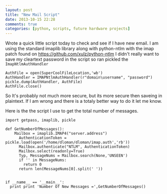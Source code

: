 ```yaml
---
layout: post
title: "New Mail Script"
date: 2013-10-15 22:28
comments: true
categories: [python, scripts, future hardware projects]
---
```

Wrote a quick little script today to check and see if I have new email.
I am using the standard imaplib library along with python-ntlm with the imap patch found on https://github.com/xulz/python-ntlm
I didn't really want to save my cleartext password in the script so ran pickled the ```ImapNtlmAuthHandler```

```
AuthFile = open(SuperCoolFileLocation,'wb')
AuthHandler = IMAPNtlmAuthHandler(r"domain\username", "password")
pickle.dump(AuthHandler, AuthFile)
AuthFile.close()
```

So It's probably not much more secure, but its more secure then saveing in plaintext. If I am wrong and there is a totaly better way to do it let me know.
<!-- more -->
Here is the the script I use to get the total number of messages.

```
import getpass, imaplib, pickle

def GetNumberOfMessages():
    Mailbox = imaplib.IMAP4("server.address")
      AuthenticationToken = pickle.load(open('/home/dloman/dloman/imap.auth','rb'))
      Mailbox.authenticate("NTLM", AuthenticationToken)
      Mailbox.select(readonly=True)
      Typ, MessageNums = Mailbox.search(None,'UNSEEN')
      if '' in MessageNums:
        return 0
      return len(MessageNums[0].split(' '))


if __name__ == '__main__':
  print print 'Number Of New Messages =',GetNumberOfMessages()
```
